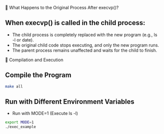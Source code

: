 
🔹 What Happens to the Original Process After execvp()?

## When execvp() is called in the child process:

- The child process is completely replaced with the new program (e.g., ls -l or date).
- The original child code stops executing, and only the new program runs.
- The parent process remains unaffected and waits for the child to finish.

🔹 Compilation and Execution
## Compile the Program
``` sh
make all
```
## Run with Different Environment Variables
- Run with MODE=1 (Execute ls -l)
``` sh
export MODE=1
./exec_example
```